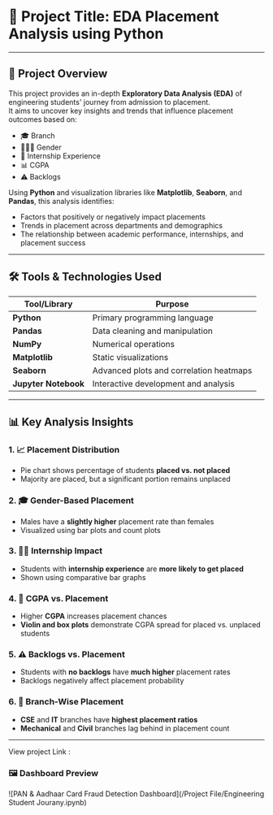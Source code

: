 # 📌 Project Title: EDA Placement Analysis using Python

---

## 📝 Project Overview

This project provides an in-depth **Exploratory Data Analysis (EDA)** of engineering students' journey from admission to placement.  
It aims to uncover key insights and trends that influence placement outcomes based on:

- 🎓 Branch
- 🧑‍🤝‍🧑 Gender
- 💼 Internship Experience
- 📊 CGPA
- ⚠️ Backlogs

Using **Python** and visualization libraries like **Matplotlib**, **Seaborn**, and **Pandas**, this analysis identifies:

- Factors that positively or negatively impact placements  
- Trends in placement across departments and demographics  
- The relationship between academic performance, internships, and placement success  

---

## 🛠️ Tools & Technologies Used

| Tool/Library        | Purpose                                      |
|---------------------|----------------------------------------------|
| **Python**           | Primary programming language                 |
| **Pandas**           | Data cleaning and manipulation               |
| **NumPy**            | Numerical operations                         |
| **Matplotlib**       | Static visualizations                        |
| **Seaborn**          | Advanced plots and correlation heatmaps      |
| **Jupyter Notebook** | Interactive development and analysis         |

---

## 📊 Key Analysis Insights

### 1. 📈 Placement Distribution
- Pie chart shows percentage of students **placed vs. not placed**
- Majority are placed, but a significant portion remains unplaced

### 2. 🎓 Gender-Based Placement
- Males have a **slightly higher** placement rate than females
- Visualized using bar plots and count plots

### 3. 🧑‍💻 Internship Impact
- Students with **internship experience** are **more likely to get placed**
- Shown using comparative bar graphs

### 4. 🎯 CGPA vs. Placement
- Higher **CGPA** increases placement chances
- **Violin and box plots** demonstrate CGPA spread for placed vs. unplaced students

### 5. ⚠️ Backlogs vs. Placement
- Students with **no backlogs** have **much higher** placement rates
- Backlogs negatively affect placement probability

### 6. 🏢 Branch-Wise Placement
- **CSE** and **IT** branches have **highest placement ratios**
- **Mechanical** and **Civil** branches lag behind in placement count

---
View project Link : 
### 🖼️ Dashboard Preview

![PAN & Aadhaar Card Fraud Detection Dashboard](/Project File/Engineering Student Jourany.ipynb)
